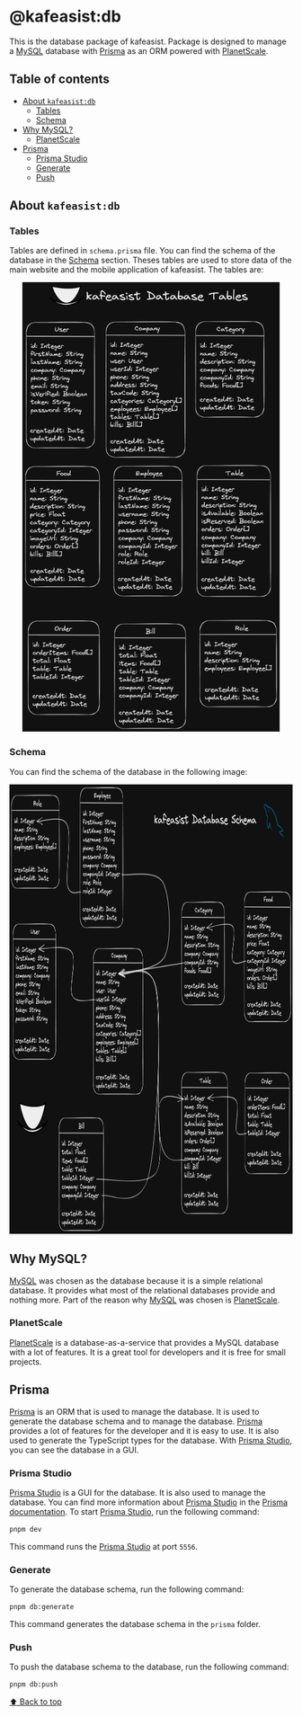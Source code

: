 # @kafeasist:db

This is the database package of kafeasist. Package is designed to manage a [MySQL](https://www.mysql.com/) database with [Prisma](https://www.prisma.io/) as an ORM powered with [PlanetScale](https://planetscale.com/).

## Table of contents

- [About `kafeasist:db`](#about-kafeasistdb)
  - [Tables](#tables)
  - [Schema](#schema)
- [Why MySQL?](#why-mysql)
  - [PlanetScale](#planetscale)
- [Prisma](#prisma)
  - [Prisma Studio](#prisma-studio)
  - [Generate](#generate)
  - [Push](#push)

## About `kafeasist:db`

### Tables

Tables are defined in `schema.prisma` file. You can find the schema of the database in the [Schema](#schema) section. Theses tables are used to store data of the main website and the mobile application of kafeasist. The tables are:

<p align="center">
	<img src="./assets/database_tables.png" alt="Tables" height="800">
</p>

### Schema

You can find the schema of the database in the following image:

<p align="center">
	<img src="./assets/database_schema.png" alt="Schema" height="800">
</p>

## Why MySQL?

[MySQL](https://www.mysql.com/) was chosen as the database because it is a simple relational database. It provides what most of the relational databases provide and nothing more. Part of the reason why [MySQL](https://www.mysql.com/) was chosen is [PlanetScale](https://planetscale.com/).

### PlanetScale

[PlanetScale](https://planetscale.com/) is a database-as-a-service that provides a MySQL database with a lot of features. It is a great tool for developers and it is free for small projects.

## Prisma

[Prisma](https://www.prisma.io/) is an ORM that is used to manage the database. It is used to generate the database schema and to manage the database. [Prisma](https://www.prisma.io/) provides a lot of features for the developer and it is easy to use. It is also used to generate the TypeScript types for the database. With [Prisma Studio](https://www.prisma.io/studio), you can see the database in a GUI.

### Prisma Studio

[Prisma Studio](https://www.prisma.io/studio) is a GUI for the database. It is also used to manage the database. You can find more information about [Prisma Studio](https://www.prisma.io/studio) in the [Prisma documentation](https://www.prisma.io/docs/concepts/components/prisma-studio). To start [Prisma Studio](https://www.prisma.io/studio), run the following command:

```bash
pnpm dev
```

This command runs the [Prisma Studio](https://www.prisma.io/studio) at port `5556`.

### Generate

To generate the database schema, run the following command:

```bash
pnpm db:generate
```

This command generates the database schema in the `prisma` folder.

### Push

To push the database schema to the database, run the following command:

```bash
pnpm db:push
```

[⬆ Back to top](#table-of-contents)
